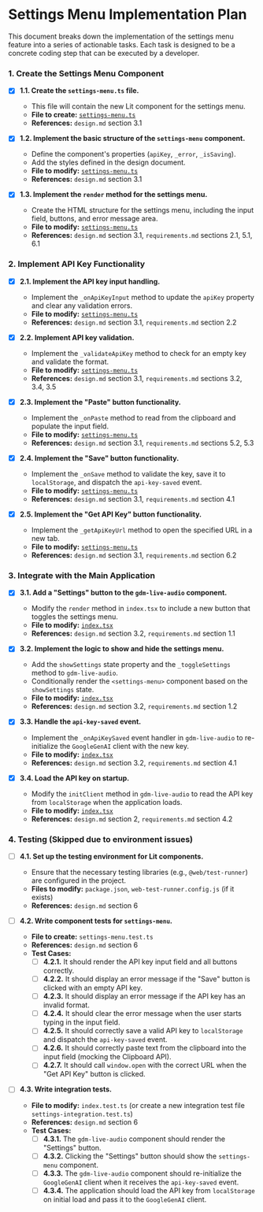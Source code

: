 # Settings Menu Implementation Plan

This document breaks down the implementation of the settings menu feature into a series of actionable tasks. Each task is designed to be a concrete coding step that can be executed by a developer.

### 1. Create the Settings Menu Component

- [x] **1.1. Create the `settings-menu.ts` file.**
  - This file will contain the new Lit component for the settings menu.
  - **File to create:** [`settings-menu.ts`](settings-menu.ts)
  - **References:** `design.md` section 3.1

- [x] **1.2. Implement the basic structure of the `settings-menu` component.**
  - Define the component's properties (`apiKey`, `_error`, `_isSaving`).
  - Add the styles defined in the design document.
  - **File to modify:** [`settings-menu.ts`](settings-menu.ts)
  - **References:** `design.md` section 3.1

- [x] **1.3. Implement the `render` method for the settings menu.**
  - Create the HTML structure for the settings menu, including the input field, buttons, and error message area.
  - **File to modify:** [`settings-menu.ts`](settings-menu.ts)
  - **References:** `design.md` section 3.1, `requirements.md` sections 2.1, 5.1, 6.1

### 2. Implement API Key Functionality

- [x] **2.1. Implement the API key input handling.**
  - Implement the `_onApiKeyInput` method to update the `apiKey` property and clear any validation errors.
  - **File to modify:** [`settings-menu.ts`](settings-menu.ts)
  - **References:** `design.md` section 3.1, `requirements.md` section 2.2

- [x] **2.2. Implement API key validation.**
  - Implement the `_validateApiKey` method to check for an empty key and validate the format.
  - **File to modify:** [`settings-menu.ts`](settings-menu.ts)
  - **References:** `design.md` section 3.1, `requirements.md` sections 3.2, 3.4, 3.5

- [x] **2.3. Implement the "Paste" button functionality.**
  - Implement the `_onPaste` method to read from the clipboard and populate the input field.
  - **File to modify:** [`settings-menu.ts`](settings-menu.ts)
  - **References:** `design.md` section 3.1, `requirements.md` sections 5.2, 5.3

- [x] **2.4. Implement the "Save" button functionality.**
  - Implement the `_onSave` method to validate the key, save it to `localStorage`, and dispatch the `api-key-saved` event.
  - **File to modify:** [`settings-menu.ts`](settings-menu.ts)
  - **References:** `design.md` section 3.1, `requirements.md` section 4.1

- [x] **2.5. Implement the "Get API Key" button functionality.**
  - Implement the `_getApiKeyUrl` method to open the specified URL in a new tab.
  - **File to modify:** [`settings-menu.ts`](settings-menu.ts)
  - **References:** `design.md` section 3.1, `requirements.md` section 6.2

### 3. Integrate with the Main Application

- [x] **3.1. Add a "Settings" button to the `gdm-live-audio` component.**
  - Modify the `render` method in `index.tsx` to include a new button that toggles the settings menu.
  - **File to modify:** [`index.tsx`](index.tsx)
  - **References:** `design.md` section 3.2, `requirements.md` section 1.1

- [x] **3.2. Implement the logic to show and hide the settings menu.**
  - Add the `showSettings` state property and the `_toggleSettings` method to `gdm-live-audio`.
  - Conditionally render the `<settings-menu>` component based on the `showSettings` state.
  - **File to modify:** [`index.tsx`](index.tsx)
  - **References:** `design.md` section 3.2, `requirements.md` section 1.2

- [x] **3.3. Handle the `api-key-saved` event.**
  - Implement the `_onApiKeySaved` event handler in `gdm-live-audio` to re-initialize the `GoogleGenAI` client with the new key.
  - **File to modify:** [`index.tsx`](index.tsx)
  - **References:** `design.md` section 3.2, `requirements.md` section 4.1

- [x] **3.4. Load the API key on startup.**
  - Modify the `initClient` method in `gdm-live-audio` to read the API key from `localStorage` when the application loads.
  - **File to modify:** [`index.tsx`](index.tsx)
  - **References:** `design.md` section 2, `requirements.md` section 4.2

### 4. Testing (Skipped due to environment issues)

- [ ] **4.1. Set up the testing environment for Lit components.**
  - Ensure that the necessary testing libraries (e.g., `@web/test-runner`) are configured in the project.
  - **Files to modify:** `package.json`, `web-test-runner.config.js` (if it exists)
  - **References:** `design.md` section 6

- [ ] **4.2. Write component tests for `settings-menu`.**
  - **File to create:** `settings-menu.test.ts`
  - **References:** `design.md` section 6
  - **Test Cases:**
    - [ ] **4.2.1.** It should render the API key input field and all buttons correctly.
    - [ ] **4.2.2.** It should display an error message if the "Save" button is clicked with an empty API key.
    - [ ] **4.2.3.** It should display an error message if the API key has an invalid format.
    - [ ] **4.2.4.** It should clear the error message when the user starts typing in the input field.
    - [ ] **4.2.5.** It should correctly save a valid API key to `localStorage` and dispatch the `api-key-saved` event.
    - [ ] **4.2.6.** It should correctly paste text from the clipboard into the input field (mocking the Clipboard API).
    - [ ] **4.2.7.** It should call `window.open` with the correct URL when the "Get API Key" button is clicked.

- [ ] **4.3. Write integration tests.**
  - **File to modify:** `index.test.ts` (or create a new integration test file `settings-integration.test.ts`)
  - **References:** `design.md` section 6
  - **Test Cases:**
    - [ ] **4.3.1.** The `gdm-live-audio` component should render the "Settings" button.
    - [ ] **4.3.2.** Clicking the "Settings" button should show the `settings-menu` component.
    - [ ] **4.3.3.** The `gdm-live-audio` component should re-initialize the `GoogleGenAI` client when it receives the `api-key-saved` event.
    - [ ] **4.3.4.** The application should load the API key from `localStorage` on initial load and pass it to the `GoogleGenAI` client.